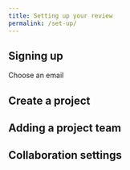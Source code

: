 ```yaml
---
title: Setting up your review
permalink: /set-up/
---
```


## Signing up

Choose an email

## Create a project

## Adding a project team

## Collaboration settings
